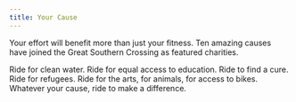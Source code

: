 ```yaml
---
title: Your Cause
---
```


Your effort will benefit more than just your fitness. Ten amazing causes have joined the Great Southern Crossing as featured charities.

Ride for clean water. Ride for equal access to
education. Ride to find a cure. Ride for refugees. Ride for the arts, for animals, for access to bikes. Whatever your cause, ride to make a difference.
